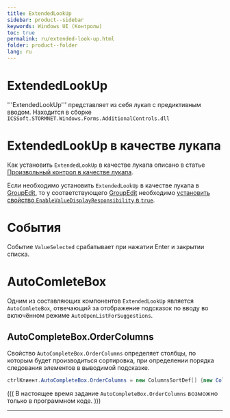 ```yaml
---
title: ExtendedLookUp
sidebar: product--sidebar
keywords: Windows UI (Контролы)
toc: true
permalink: ru/extended-look-up.html
folder: product--folder
lang: ru
---
```

# ExtendedLookUp
'''ExtendedLookUp''' представляет из себя лукап с предиктивным вводом. Находится в сборке `ICSSoft.STORMNET.Windows.Forms.AdditionalControls.dll`

# ExtendedLookUp в качестве лукапа
Как установить `ExtendedLookUp` в качестве лукапа описано в статье [Произвольный контрол в качестве лукапа](generate-lookup--i-lookup.html). 

Если необходимо установить `ExtendedLookUp` в качестве лукапа в [GroupEdit](group-edit.html), то у соответствующего [GroupEdit](group-edit.html) необходимо [установить свойство `EnableValueDisplayResponsibility` в `true`](displaying-master-in--group-edit.html).

# События
Событие `ValueSelected` срабатывает при нажатии Enter и закрытии списка.

# AutoComleteBox
Одним из составляющих компонентов `ExtendedLookUp` является `AutoComleteBox`, отвечающий за отображение подсказок по вводу во включённом режиме `AutoOpenListForSuggestions`.

## AutoCompleteBox.OrderColumns
Свойство `AutoCompleteBox.OrderColumns` определяет столбцы, по которым будет производиться сортировка, при определении порядка следования элементов в выводимой подсказке. 

```cs
ctrlКлиент.AutoCompleteBox.OrderColumns = new ColumnsSortDef[] {new ColumnsSortDef("Прописка", SortOrder.Asc) };
```


(((
<msg type=note>В настоящее время задание `AutoCompleteBox.OrderColumns` возможно только в программном коде.</msg>
)))

 

----